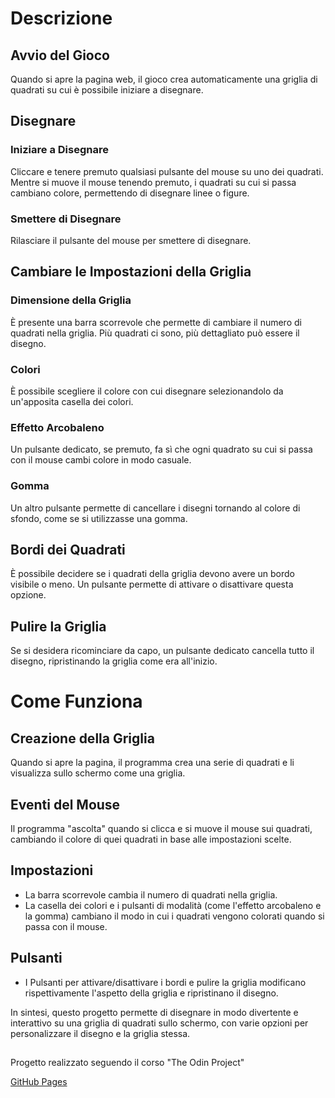 # Descrizione

## Avvio del Gioco

Quando si apre la pagina web, il gioco crea automaticamente una griglia di quadrati su cui è possibile iniziare a disegnare.

## Disegnare

### Iniziare a Disegnare

Cliccare e tenere premuto qualsiasi pulsante del mouse su uno dei quadrati. Mentre si muove il mouse tenendo premuto, i quadrati su cui si passa cambiano colore, permettendo di disegnare linee o figure.

### Smettere di Disegnare

Rilasciare il pulsante del mouse per smettere di disegnare.

## Cambiare le Impostazioni della Griglia

### Dimensione della Griglia

È presente una barra scorrevole che permette di cambiare il numero di quadrati nella griglia. Più quadrati ci sono, più dettagliato può essere il disegno.

### Colori

È possibile scegliere il colore con cui disegnare selezionandolo da un'apposita casella dei colori.

### Effetto Arcobaleno

Un pulsante dedicato, se premuto, fa sì che ogni quadrato su cui si passa con il mouse cambi colore in modo casuale.

### Gomma

Un altro pulsante permette di cancellare i disegni tornando al colore di sfondo, come se si utilizzasse una gomma.

## Bordi dei Quadrati

È possibile decidere se i quadrati della griglia devono avere un bordo visibile o meno. Un pulsante permette di attivare o disattivare questa opzione.

## Pulire la Griglia

Se si desidera ricominciare da capo, un pulsante dedicato cancella tutto il disegno, ripristinando la griglia come era all'inizio.

# Come Funziona

## Creazione della Griglia

Quando si apre la pagina, il programma crea una serie di quadrati e li visualizza sullo schermo come una griglia.

## Eventi del Mouse

Il programma "ascolta" quando si clicca e si muove il mouse sui quadrati, cambiando il colore di quei quadrati in base alle impostazioni scelte.

## Impostazioni

- La barra scorrevole cambia il numero di quadrati nella griglia.
- La casella dei colori e i pulsanti di modalità (come l'effetto arcobaleno e la gomma) cambiano il modo in cui i quadrati vengono colorati quando si passa con il mouse.

## Pulsanti

- I Pulsanti per attivare/disattivare i bordi e pulire la griglia modificano rispettivamente l'aspetto della griglia e ripristinano il disegno.

In sintesi, questo progetto permette di disegnare in modo divertente e interattivo su una griglia di quadrati sullo schermo, con varie opzioni per personalizzare il disegno e la griglia stessa.

##

Progetto realizzato seguendo il corso "The Odin Project"

<p><a href="https://stetisci.github.io/etch-a-sketch/">GitHub Pages</p>
